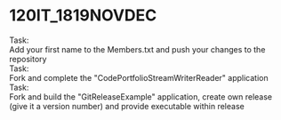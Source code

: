 # 120IT_1819NOVDEC <br />

Task: <br />
Add your first name to the Members.txt and push your changes to the repository <br />
Task: <br />
Fork and complete the "CodePortfolioStreamWriterReader" application <br />
Task: <br />
Fork and build the "GitReleaseExample" application, create own release (give it a version number) and provide executable within release<br />

